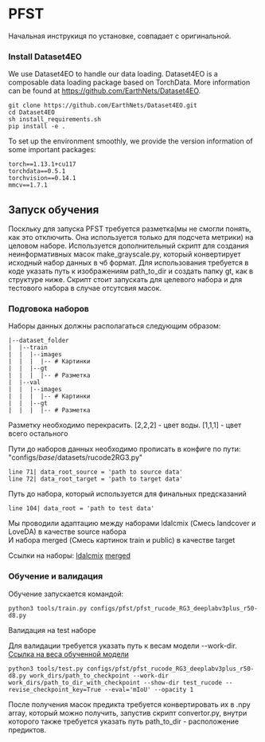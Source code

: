 # PFST
Начальная инструкиця по установке, совпадает с оригинальной. 

### Install Dataset4EO
We use Dataset4EO to handle our data loading. Dataset4EO is a composable data loading package based on TorchData. More information can be found at https://github.com/EarthNets/Dataset4EO.

```shell
git clone https://github.com/EarthNets/Dataset4EO.git
cd Dataset4EO
sh install_requirements.sh
pip install -e .
```
To set up the environment smoothly, we provide the version information of some important packages:
```shell
torch==1.13.1+cu117
torchdata==0.5.1
torchvision==0.14.1
mmcv==1.7.1
```

## Запуск обучения

Поскльку для запуска PFST требуется разметка(мы не смогли понять, как это отключить. Она используется только для подсчета метрики) на целовом наборе. Используется дополнительный скрипт для создания неинформативных масок make_grayscale.py, который конвертирует исходный набор данных в чб формат. Для использования требуется в коде указать путь к изображениям path_to_dir и создать папку gt, как в структуре ниже. Скрипт стоит запускать для целевого набора и для тестового набора в случае отсутсвия масок.

### Подговока наборов


Наборы данных должны располагаться следующим образом:
```shell
|--dataset_folder
|  |--train
|  |  |--images
|  |  |  |-- # Картинки
|  |  |--gt
|  |  |  |-- # Разметка
|  |--val
|  |  |--images
|  |  |  |-- # Картинки
|  |  |--gt
|  |  |  |-- # Разметка  
```
Разметку необходимо перекрасить. [2,2,2] - цвет воды. [1,1,1] - цвет всего остального

Пути до наборов данных необходимо прописать в конфиге по пути: "configs/_base_/datasets/rucode2RG3.py"
```shell
line 71| data_root_source = 'path to source data'
line 72| data_root_target = 'path to target data'
```
Путь до набора, который используется для финальных предсказаний
```shell
line 104| data_root = 'path to test data'
```

Мы проводили адаптацию между наборами ldalcmix (Смесь landcover и LoveDA) в качестве source набора                                                                                                                                                                     
И набора merged (Смесь картинок train и public) в качестве target

Ссылки на наборы:
[ldalcmix](https://drive.google.com/file/d/1NfTUi4JVgX83nMnlmM8r8plO9rzWUcyD/view?usp=sharing)
[merged](https://drive.google.com/file/d/1NTg8OMLaH3_J1gsL1CNTw2S2dm0AMLx-/view?usp=sharing)

### Обучение и валидация
Обучение запускается командой:
```shell
python3 tools/train.py configs/pfst/pfst_rucode_RG3_deeplabv3plus_r50-d8.py
```
Валидация на test наборе

Для валидации требуется указать путь к весам модели --work-dir. [Ссылка на веса обученной модели](https://drive.google.com/file/d/1Teha1BLkGBaMgKfDL3YT1RtLVwRIZfQO/view?usp=sharing)

```shell
python3 tools/test.py configs/pfst/pfst_rucode_RG3_deeplabv3plus_r50-d8.py work_dirs/path_to_checkpoint --work-dir work_dirs/path_to_dir_with_checkpoint --show-dir test_rucode --revise_checkpoint_key=True --eval='mIoU' --opacity 1
```
После получения масок предикта требуется конвертировать их в .npy array, который можно получить, запустив скрипт convertor.py, внутри которого также требуется указать путь path_to_dir - расположение предиктов.


